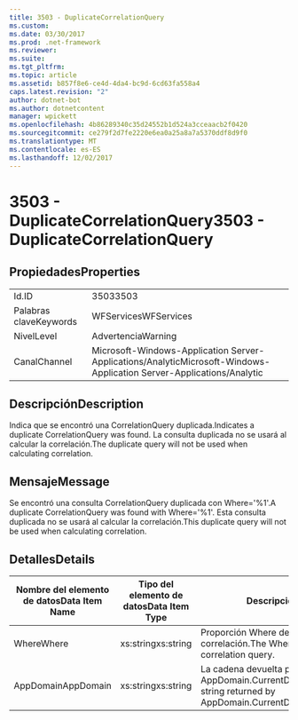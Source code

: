 ```yaml
---
title: 3503 - DuplicateCorrelationQuery
ms.custom: 
ms.date: 03/30/2017
ms.prod: .net-framework
ms.reviewer: 
ms.suite: 
ms.tgt_pltfrm: 
ms.topic: article
ms.assetid: b857f8e6-ce4d-4da4-bc9d-6cd63fa558a4
caps.latest.revision: "2"
author: dotnet-bot
ms.author: dotnetcontent
manager: wpickett
ms.openlocfilehash: 4b86289340c35d24552b1d524a3cceaacb2f0420
ms.sourcegitcommit: ce279f2d7fe2220e6ea0a25a8a7a5370ddf8d9f0
ms.translationtype: MT
ms.contentlocale: es-ES
ms.lasthandoff: 12/02/2017
---
```

# <a name="3503---duplicatecorrelationquery"></a><span data-ttu-id="b642c-102">3503 - DuplicateCorrelationQuery</span><span class="sxs-lookup"><span data-stu-id="b642c-102">3503 - DuplicateCorrelationQuery</span></span>
## <a name="properties"></a><span data-ttu-id="b642c-103">Propiedades</span><span class="sxs-lookup"><span data-stu-id="b642c-103">Properties</span></span>  
  
|||  
|-|-|  
|<span data-ttu-id="b642c-104">Id.</span><span class="sxs-lookup"><span data-stu-id="b642c-104">ID</span></span>|<span data-ttu-id="b642c-105">3503</span><span class="sxs-lookup"><span data-stu-id="b642c-105">3503</span></span>|  
|<span data-ttu-id="b642c-106">Palabras clave</span><span class="sxs-lookup"><span data-stu-id="b642c-106">Keywords</span></span>|<span data-ttu-id="b642c-107">WFServices</span><span class="sxs-lookup"><span data-stu-id="b642c-107">WFServices</span></span>|  
|<span data-ttu-id="b642c-108">Nivel</span><span class="sxs-lookup"><span data-stu-id="b642c-108">Level</span></span>|<span data-ttu-id="b642c-109">Advertencia</span><span class="sxs-lookup"><span data-stu-id="b642c-109">Warning</span></span>|  
|<span data-ttu-id="b642c-110">Canal</span><span class="sxs-lookup"><span data-stu-id="b642c-110">Channel</span></span>|<span data-ttu-id="b642c-111">Microsoft-Windows-Application Server-Applications/Analytic</span><span class="sxs-lookup"><span data-stu-id="b642c-111">Microsoft-Windows-Application Server-Applications/Analytic</span></span>|  
  
## <a name="description"></a><span data-ttu-id="b642c-112">Descripción</span><span class="sxs-lookup"><span data-stu-id="b642c-112">Description</span></span>  
 <span data-ttu-id="b642c-113">Indica que se encontró una CorrelationQuery duplicada.</span><span class="sxs-lookup"><span data-stu-id="b642c-113">Indicates a duplicate CorrelationQuery was found.</span></span> <span data-ttu-id="b642c-114">La consulta duplicada no se usará al calcular la correlación.</span><span class="sxs-lookup"><span data-stu-id="b642c-114">The duplicate query will not be used when calculating correlation.</span></span>  
  
## <a name="message"></a><span data-ttu-id="b642c-115">Mensaje</span><span class="sxs-lookup"><span data-stu-id="b642c-115">Message</span></span>  
 <span data-ttu-id="b642c-116">Se encontró una consulta CorrelationQuery duplicada con Where='%1'.</span><span class="sxs-lookup"><span data-stu-id="b642c-116">A duplicate CorrelationQuery was found with Where='%1'.</span></span> <span data-ttu-id="b642c-117">Esta consulta duplicada no se usará al calcular la correlación.</span><span class="sxs-lookup"><span data-stu-id="b642c-117">This duplicate query will not be used when calculating correlation.</span></span>  
  
## <a name="details"></a><span data-ttu-id="b642c-118">Detalles</span><span class="sxs-lookup"><span data-stu-id="b642c-118">Details</span></span>  
  
|<span data-ttu-id="b642c-119">Nombre del elemento de datos</span><span class="sxs-lookup"><span data-stu-id="b642c-119">Data Item Name</span></span>|<span data-ttu-id="b642c-120">Tipo del elemento de datos</span><span class="sxs-lookup"><span data-stu-id="b642c-120">Data Item Type</span></span>|<span data-ttu-id="b642c-121">Descripción</span><span class="sxs-lookup"><span data-stu-id="b642c-121">Description</span></span>|  
|--------------------|--------------------|-----------------|  
|<span data-ttu-id="b642c-122">Where</span><span class="sxs-lookup"><span data-stu-id="b642c-122">Where</span></span>|<span data-ttu-id="b642c-123">xs:string</span><span class="sxs-lookup"><span data-stu-id="b642c-123">xs:string</span></span>|<span data-ttu-id="b642c-124">Proporción Where de la consulta de correlación.</span><span class="sxs-lookup"><span data-stu-id="b642c-124">The Where portion of the correlation query.</span></span>|  
|<span data-ttu-id="b642c-125">AppDomain</span><span class="sxs-lookup"><span data-stu-id="b642c-125">AppDomain</span></span>|<span data-ttu-id="b642c-126">xs:string</span><span class="sxs-lookup"><span data-stu-id="b642c-126">xs:string</span></span>|<span data-ttu-id="b642c-127">La cadena devuelta por AppDomain.CurrentDomain.FriendlyName.</span><span class="sxs-lookup"><span data-stu-id="b642c-127">The string returned by AppDomain.CurrentDomain.FriendlyName.</span></span>|
